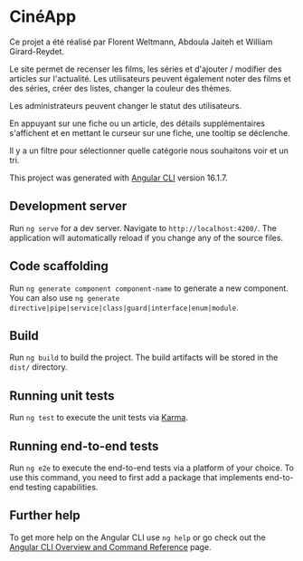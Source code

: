 # CinéApp
Ce projet a été réalisé par Florent Weltmann, Abdoula Jaiteh et William Girard-Reydet.

Le site permet de recenser les films, les séries et d'ajouter / modifier des articles sur l'actualité.
Les utilisateurs peuvent également noter des films et des séries, créer des listes, changer la couleur des thèmes.

Les administrateurs peuvent changer le statut des utilisateurs.

En appuyant sur une fiche ou un article, des détails supplémentaires s'affichent et en mettant le curseur sur une fiche, une tooltip se déclenche.

Il y a un filtre pour sélectionner quelle catégorie nous souhaitons voir et un tri.

This project was generated with [Angular CLI](https://github.com/angular/angular-cli) version 16.1.7.

## Development server

Run `ng serve` for a dev server. Navigate to `http://localhost:4200/`. The application will automatically reload if you change any of the source files.

## Code scaffolding

Run `ng generate component component-name` to generate a new component. You can also use `ng generate directive|pipe|service|class|guard|interface|enum|module`.

## Build

Run `ng build` to build the project. The build artifacts will be stored in the `dist/` directory.

## Running unit tests

Run `ng test` to execute the unit tests via [Karma](https://karma-runner.github.io).

## Running end-to-end tests

Run `ng e2e` to execute the end-to-end tests via a platform of your choice. To use this command, you need to first add a package that implements end-to-end testing capabilities.

## Further help

To get more help on the Angular CLI use `ng help` or go check out the [Angular CLI Overview and Command Reference](https://angular.io/cli) page.

